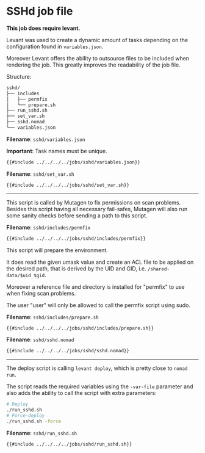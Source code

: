 # SSHd job file

**This job does require levant.**

Levant was used to create a dynamic amount of tasks depending on the configuration found in `variables.json`.

Moreover Levant offers the ability to outsource files to be included when rendering the job. This greatly improves the readability of the job file.

Structure:

```bash
sshd/
├── includes
│   ├── permfix
│   └── prepare.sh
├── run_sshd.sh
├── set_var.sh
├── sshd.nomad
└── variables.json
```

**Filename**: `sshd/variables.json`

**Important**: Task names must be unique.

```bash
{{#include ../../../../jobs/sshd/variables.json}}
```

**Filename**: `sshd/set_var.sh`

```bash
{{#include ../../../../jobs/sshd/set_var.sh}}
```

---

This script is called by Mutagen to fix permissions on scan problems.
Besides this script having all necessary fail-safes, Mutagen will also run some sanity checks before sending a path to this script.

**Filename**: `sshd/includes/permfix`

```bash
{{#include ../../../../jobs/sshd/includes/permfix}}
```

This script will prepare the environment.

It does read the given umask value and create an ACL file to be applied on the desired path, that is derived by the UID and GID, i.e. `/shared-data/$uid_$gid`.

Moreover a reference file and directory is installed for "permfix" to use when fixing scan problems.

The user "user" will only be allowed to call the permfix script using sudo.

**Filename**: `sshd/includes/prepare.sh`

```bash
{{#include ../../../../jobs/sshd/includes/prepare.sh}}
```

**Filename**: `sshd/sshd.nomad`

```bash
{{#include ../../../../jobs/sshd/sshd.nomad}}
```

---

The deploy script is calling `levant deploy`, which is pretty close to `nomad run`.

The script reads the required variables using the `-var-file` parameter and also adds the ability to call the script with extra parameters:

```bash
# Deploy
./run_sshd.sh
# Force-deploy
./run_sshd.sh -force
```

**Filename**: `sshd/run_sshd.sh`

```bash
{{#include ../../../../jobs/sshd/run_sshd.sh}}
```
